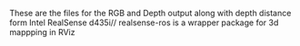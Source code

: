 These are the files for the RGB and Depth output along with depth distance form Intel RealSense d435i//
realsense-ros is a wrapper package for 3d mappping in RViz
